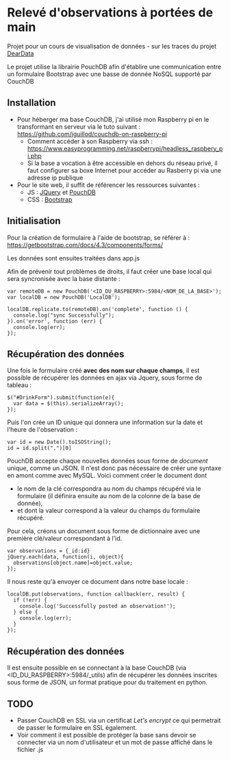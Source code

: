 # Relevé d'observations à portées de main
Projet pour un cours de visualisation de données - sur les traces du projet [DearData](https://www.dear-data.com/theproject)

Le projet utilise la librairie PouchDB afin d'établire une communication entre un formulaire Bootstrap avec une basse de donnée NoSQL supporté par CouchDB

## Installation

* Pour héberger ma base CouchDB, j'ai utilisé mon Raspberry pi en le transformant en serveur via le tuto suivant : https://github.com/jguillod/couchdb-on-raspberry-pi
  - Comment accéder à son Raspberry via ssh : https://www.easyprogramming.net/raspberrypi/headless_raspbery_pi.php
  - Si la base a vocation à être accessible en dehors du réseau privé, il faut configurer sa boxe Internet pour accéder au Rasberry pi via une adresse ip publique
* Pour le site web, il suffit de référencer les ressources suivantes :
  - JS : [JQuery](https://jquery.com/download/) et [PouchDB](https://pouchdb.com/guides/setup-pouchdb.html)
  - CSS : [Bootstrap](https://getbootstrap.com/docs/5.0/getting-started/download/)

## Initialisation
Pour la création de formulaire à l'aide de bootstrap, se référer à : https://getbootstrap.com/docs/4.3/components/forms/

Les données sont ensuites traitées dans app.js

Afin de prévenir tout problèmes de droits, il faut créer une base local qui sera syncronisée avec la base distante :

    var remoteDB = new PouchDB('<ID_DU_RASPBERRY>:5984/<NOM_DE_LA_BASE>');
    var localDB = new PouchDB('LocalDB');

    localDB.replicate.to(remoteDB).on('complete', function () {
      console.log("sync Successfully");
    }).on('error', function (err) {
      console.log(err);
    });

## Récupération des données
Une fois le formulaire créé **avec des nom sur chaque champs**, il est possible de récupérer les données en ajax via Jquery, sous forme de tableau :

    $("#DrinkForm").submit(function(e){
      var data = $(this).serializeArray();
    });

Puis l'on crée un ID unique qui donnera une information sur la date et l'heure de l'observation :

    var id = new Date().toISOString();
    id = id.split(".")[0]

PouchDB accepte chaque nouvelles données sous forme de *document* unique, comme un JSON. Il n'est donc pas nécessaire de créer une syntaxe en amont comme avec MySQL. Voici comment créer le document dont
 * le nom de la clé correspondra au nom du champs récupéré via le formulaire (il définira ensuite au nom de la colonne de la base de donnée),
 * et dont la valeur correspond à la valeur du champs du formulaire récupéré.

Pour cela, créons un document sous forme de dictionnaire avec une première clé/valeur correspondant à l'id.

    var observations = {_id:id}
    jQuery.each(data, function(i, object){
      observations[object.name]=object.value;
    });

Il nous reste qu'à envoyer ce document dans notre base locale :

    localDB.put(observations, function callback(err, result) {
      if (!err) {
        console.log('Successfully posted an observation!');
      } else {
        console.log(err);
      }
    });

## Récupération des données
Il est ensuite possible en se connectant à la base CouchDB (via <ID_DU_RASPBERRY>:5984/_utils) afin de récupérer les données inscrites sous forme de JSON, un format pratique pour du traitement en python.

## TODO
 * Passer CouchDB en SSL via un certificat *Let's encrypt* ce qui permetrait de passer le formulaire en SSL également.
 * Voir comment il est possible de protéger la base sans devoir se connecter via un nom d'utilisateur et un mot de passe affiché dans le fichier .js
